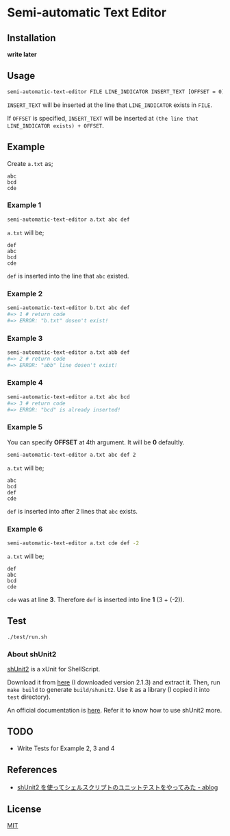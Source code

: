 # Semi-automatic Text Editor

## Installation

**write later**

## Usage

```sh
semi-automatic-text-editor FILE LINE_INDICATOR INSERT_TEXT [OFFSET = 0]
```

`INSERT_TEXT` will be inserted at the line that `LINE_INDICATOR` exists in `FILE`.

If `OFFSET` is specified, `INSERT_TEXT` will be inserted at `(the line that LINE_INDICATOR exists) + OFFSET`.

## Example

Create `a.txt` as;

```text
abc
bcd
cde
```

### Example 1

```bash
semi-automatic-text-editor a.txt abc def
```

`a.txt` will be;

```text
def
abc
bcd
cde
```

`def` is inserted into the line that `abc` existed.

### Example 2

```sh
semi-automatic-text-editor b.txt abc def
#=> 1 # return code
#=> ERROR: "b.txt" dosen't exist!
```

### Example 3

```sh
semi-automatic-text-editor a.txt abb def
#=> 2 # return code
#=> ERROR: "abb" line dosen't exist!
```

### Example 4

```sh
semi-automatic-text-editor a.txt abc bcd
#=> 3 # return code
#=> ERROR: "bcd" is already inserted!
```

### Example 5

You can specify **OFFSET** at 4th argument. It will be **0** defaultly.

```sh
semi-automatic-text-editor a.txt abc def 2
```

`a.txt` will be;

```text
abc
bcd
def
cde
```

`def` is inserted into after 2 lines that `abc` exists.

### Example 6

```sh
semi-automatic-text-editor a.txt cde def -2
```

`a.txt` will be;

```text
def
abc
bcd
cde
```

`cde` was at line **3**. Therefore `def` is inserted into line **1** (3 + (-2)).

## Test

`./test/run.sh`

### About shUnit2

[shUnit2](http://code.google.com/p/shunit2/) is a xUnit for ShellScript.

Download it from [here](http://sourceforge.net/projects/shunit2/?source=dlp) (I downloaded version 2.1.3) and extract it. Then, run `make build` to generate `build/shunit2`. Use it as a library (I copied it into `test` directory).

An official documentation is [here](http://shunit2.googlecode.com/svn/trunk/source/2.1/doc/shunit2.html). Refer it to know how to use shUnit2 more.

## TODO

* Write Tests for Example 2, 3 and 4

## References

* [shUnit2 を使ってシェルスクリプトのユニットテストをやってみた - ablog](http://d.hatena.ne.jp/yohei-a/20100202/1265094899)

## License

[MIT](http://opensource.org/licenses/MIT)
